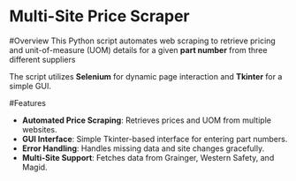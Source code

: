 # Multi-Site Price Scraper

#Overview
This Python script automates web scraping to retrieve pricing and unit-of-measure (UOM) details for a given **part number** from three different suppliers


The script utilizes **Selenium** for dynamic page interaction and **Tkinter** for a simple GUI.



#Features
- **Automated Price Scraping**: Retrieves prices and UOM from multiple websites.  
- **GUI Interface**: Simple Tkinter-based interface for entering part numbers.  
- **Error Handling**: Handles missing data and site changes gracefully.  
- **Multi-Site Support**: Fetches data from Grainger, Western Safety, and Magid.  

